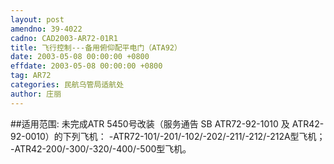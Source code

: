 ```yaml
---
layout: post
amendno: 39-4022
cadno: CAD2003-AR72-01R1
title: 飞行控制---备用俯仰配平电门（ATA92）
date: 2003-05-08 00:00:00 +0800
effdate: 2003-05-08 00:00:00 +0800
tag: AR72
categories: 民航乌管局适航处
author: 庄丽
---
```


##适用范围:
未完成ATR 5450号改装（服务通告 SB ATR72-92-1010 及
ATR42-92-0010）的下列飞机：     -ATR72-101/-201/-102/-202/-211/-212/-212A型飞机；     -ATR42-200/-300/-320/-400/-500型飞机。

